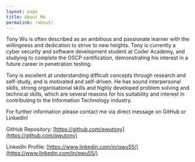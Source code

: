 ```yaml
---
layout: page
title: About Me
permalink: /about/
---
```


Tony Wu is often described as an ambitious and passionate learner with the willingness and dedication to strive to new heights. Tony is currently a cyber security and software development student at Coder Academy, and studying to complete the OSCP certification, demonstrating his interest in a future career in penetration testing. 

Tony is excellent at understanding difficult concepts through research and self-study, and is motivated and self-driven. He has sound interpersonal skills, strong organisational skills and highly developed problem solving and technical skills, which are several reasons for his suitability and interest in contributing to the Information Technology industry.

For further information please contact me via direct message on GitHub or LinkedIn!

GitHub Repository: [https://github.com/qwutony](https://github.com/qwutony)

LinkedIn Profile: [https://www.linkedin.com/in/qwu55/](https://www.linkedin.com/in/qwu55/)


